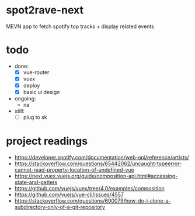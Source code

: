 # spot2rave-next
MEVN app to fetch spotify top tracks + display related events

# todo
- done:
    - [x] vue-router
    - [x] vuex
    - [x] deploy
    - [x] basic ui design
- ongoing:
    - na
- still:
    - [ ] plug to sk

# project readings
- https://developer.spotify.com/documentation/web-api/reference/artists/ 
- https://stackoverflow.com/questions/65442062/uncaught-typeerror-cannot-read-property-location-of-undefined-vue
- https://next.vuex.vuejs.org/guide/composition-api.html#accessing-state-and-getters
- https://github.com/vuejs/vuex/tree/4.0/examples/composition
- https://github.com/vuejs/vue-cli/issues/4557
- https://stackoverflow.com/questions/600079/how-do-i-clone-a-subdirectory-only-of-a-git-repository
